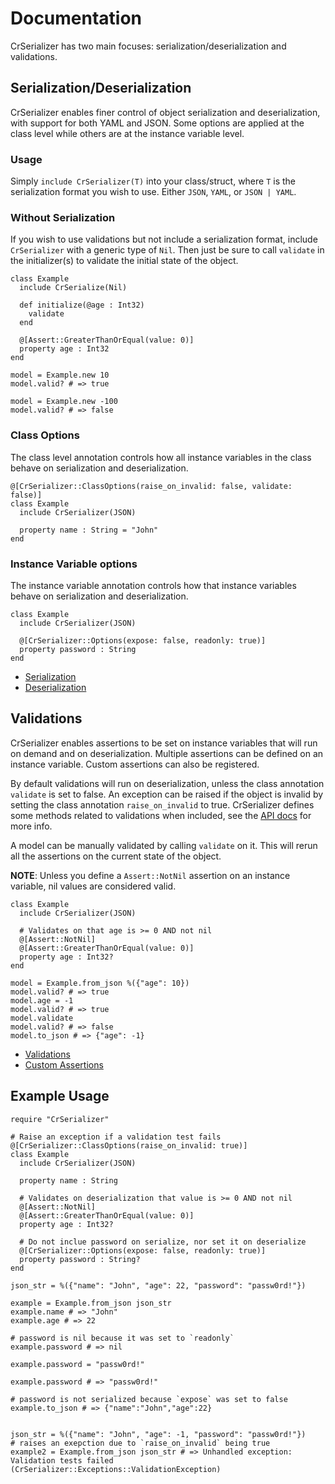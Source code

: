 # Documentation

CrSerializer has two main focuses:  serialization/deserialization and validations.

## Serialization/Deserialization

CrSerializer enables finer control of object serialization and deserialization, with support for  both YAML and JSON.  Some options are applied at the class level while others are at the instance variable level.

### Usage

Simply  `include CrSerializer(T)` into your class/struct, where `T` is the serialization format you wish to use.  Either `JSON`, `YAML`, or `JSON | YAML`.

### Without Serialization

If you wish to use validations but not include a serialization format, include `CrSerializer` with a generic type of `Nil`.  Then just be sure to call `validate` in the initializer(s) to validate the initial state of the object.

```crystal
class Example
  include CrSerialize(Nil)
    
  def initialize(@age : Int32)
    validate
  end

  @[Assert::GreaterThanOrEqual(value: 0)]
  property age : Int32
end

model = Example.new 10
model.valid? # => true

model = Example.new -100
model.valid? # => false
```

### Class Options

The class level annotation controls how all instance variables in the class behave on serialization and deserialization. 

```crystal
@[CrSerializer::ClassOptions(raise_on_invalid: false, validate: false)]
class Example
  include CrSerializer(JSON)

  property name : String = "John"
end
```

### Instance Variable options

The instance variable annotation controls how that instance variables behave on serialization and deserialization. 

```crystal
class Example
  include CrSerializer(JSON)

  @[CrSerializer::Options(expose: false, readonly: true)]
  property password : String
end
```
* [Serialization](./serialization.md) 
* [Deserialization](./deserialization.md) 

## Validations

CrSerializer enables assertions to be set on instance variables that will run on demand and on deserialization.  Multiple assertions can be defined on an instance variable.  Custom assertions can also be registered. 

By default validations will run on deserialization, unless the class annotation `validate` is set to false.  An exception can be raised if the object is invalid by setting the class annotation `raise_on_invalid` to true.  CrSerializer defines some methods related to validations when included, see the  [API docs](https://blacksmoke16.github.io/CrSerializer/CrSerializer/Validator.html) for more info.

A model can be manually validated by calling `validate` on it.  This will rerun all the assertions on the current state of the object.

**NOTE**:  Unless you define a `Assert::NotNil` assertion on an instance variable, nil values are considered valid.

```crystal
class Example
  include CrSerializer(JSON)

  # Validates on that age is >= 0 AND not nil
  @[Assert::NotNil] 
  @[Assert::GreaterThanOrEqual(value: 0)] 
  property age : Int32?
end

model = Example.from_json %({"age": 10})
model.valid? # => true
model.age = -1
model.valid? # => true
model.validate
model.valid? # => false
model.to_json # => {"age": -1}
```
- [Validations](./validations.md)
- [Custom Assertions](./custom_assertions.md)

## Example Usage

```crystal
require "CrSerializer"

# Raise an exception if a validation test fails
@[CrSerializer::ClassOptions(raise_on_invalid: true)]
class Example
  include CrSerializer(JSON)

  property name : String
  
  # Validates on deserialization that value is >= 0 AND not nil
  @[Assert::NotNil] 
  @[Assert::GreaterThanOrEqual(value: 0)] 
  property age : Int32?
  
  # Do not inclue password on serialize, nor set it on deserialize
  @[CrSerializer::Options(expose: false, readonly: true)]
  property password : String?
end

json_str = %({"name": "John", "age": 22, "password": "passw0rd!"})

example = Example.from_json json_str
example.name # => "John"
example.age # => 22

# password is nil because it was set to `readonly`
example.password # => nil

example.password = "passw0rd!"

example.password # => "passw0rd!"

# password is not serialized because `expose` was set to false
example.to_json # => {"name":"John","age":22}


json_str = %({"name": "John", "age": -1, "password": "passw0rd!"})
# raises an exepction due to `raise_on_invalid` being true
example2 = Example.from_json json_str # => Unhandled exception: Validation tests failed (CrSerializer::Exceptions::ValidationException)
```
